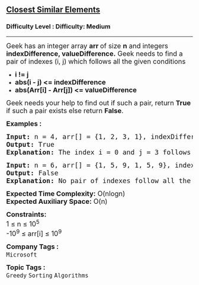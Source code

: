 <h2><a href="https://www.geeksforgeeks.org/problems/water-the-plants--141631/1">Closest Similar Elements</a></h2><h3>Difficulty Level : Difficulty: Medium</h3><hr><div class="problems_problem_content__Xm_eO"><p><span style="font-size: 18px;">Geek has an integer array <strong>arr </strong>of size <strong>n</strong>&nbsp;and integers <strong>indexDifference, valueDifference.</strong> Geek needs to find a pair of indexes (i, j) which follows all the given conditions<br></span></p>
<ul>
<li><strong><span style="font-size: 18px;">i != j</span></strong></li>
<li><strong><span style="font-size: 18px;">abs(i - j) &lt;= indexDifference</span></strong></li>
<li><strong><span style="font-size: 18px;">abs(Arr[i] - Arr[j]) &lt;= valueDifference</span></strong></li>
</ul>
<p><span style="font-size: 18px;">Geek needs your help to find out if such a pair, return <strong>True</strong> if such a pair exists else return <strong>False</strong>.</span></p>
<p><span style="font-size: 18px;"><strong>Examples :</strong></span></p>
<pre><span style="font-size: 18px;"><strong>Input: </strong>n = 4, arr[] = {1, 2, 3, 1}, indexDifference = 3, valueDifference = 0
<strong>Output: </strong>True
<strong>Explanation: </strong>The index i = 0 and j = 3 follows all the given conditions hence the output is <strong>True</strong>.</span></pre>
<pre><span style="font-size: 18px;"><strong>Input: </strong>n = 6, arr[] = {1, 5, 9, 1, 5, 9}, indexDifference = 2, valueDifference = 3
<strong>Output: </strong>False
<strong>Explanation: </strong>No pair of indexes follow all the given conditions hence the output is <strong>False</strong>.</span></pre>
<p><span style="font-size: 18px;"><strong>Expected Time Complexity:</strong> O(nlogn)<br><strong>Expected Auxiliary Space:</strong> O(n)</span></p>
<p><span style="font-size: 18px;"><strong>Constraints:</strong><br>1 ≤ n ≤ 10<sup>5</sup><br>-10<sup>9</sup> ≤ arr[i] ≤ 10<sup>9</sup></span></p></div><p><span style=font-size:18px><strong>Company Tags : </strong><br><code>Microsoft</code>&nbsp;<br><p><span style=font-size:18px><strong>Topic Tags : </strong><br><code>Greedy</code>&nbsp;<code>Sorting</code>&nbsp;<code>Algorithms</code>&nbsp;